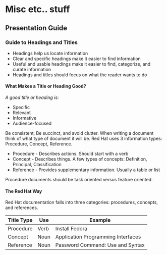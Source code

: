 # Misc etc.. stuff

## Presentation Guide

### Guide to Headings and Titles

* Headings help us locate information
* Clear and specific headings make it easier to find information
* Useful and usable headings make it easier to find, categorize, and curate information
* Headings and titles should focus on what the reader wants to do

#### What Makes a Title or Heading Good?

*A good title or heading is:*

* Specific
* Relevant
* Informative
* Audience-focused

Be consistent, Be succinct, and avoid clutter. When writing a document think of what type of document it will be. Red Hat uses 3 information types: Procedure, Concept, Reference.

* Procedure - Describes actions. Should start with a verb
* Concept - Describes things. A few types of concepts: Definition, Principal, Classification
* Reference - Provides supplementary information. Usually a table or list

Procedure documents should be task oriented versus feature oriented. 

#### The Red Hat Way
Red Hat documentation falls into three categories: procedures, concepts, and references.

| Title Type | Use  | Example                            |
| ---        | ---  | ---                                |
| Procedure  | Verb | Install  Fedora                    |
| Concept    | Noun | Application Programming Interfaces |
| Reference  | Noun | Password Command: Use and Syntax   |
